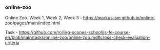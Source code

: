 ### online-zoo

Online Zoo. Week 1, Week 2, Week 3 - https://markus-sm.github.io/online-zoo/pages/main/index.html

Task - https://github.com/rolling-scopes-school/js-fe-course-en/blob/main/tasks/online-zoo/online-zoo.md#cross-check-evaluation-criteria



